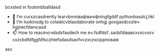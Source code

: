 bcxsted in footnnbballdasd
- 🌱 I’m curxzcasdrently learvbnmівафівачіфningfgddf pythonbasdcj,hkl
- 💞️ I’m lookinsdg to colаівіcvblasdaborate onhgj googasdcxzleч hgjnясfdмчсasd
- 📫 How to reacячсчdsdsfasdясh me яч.fsdfdsf..sadsfdівавcxvxcvxcv
cxzcbdfdfggfdfsczhtefsdasdsavfvczxczxcіррповаів
<!---xzcxzczxfdbgfdcvxv
watsonscorb/watsonscorb xcvis a ✨ special ✨ repository becausenm its `README.md` (this file) appears on your GitasdasddHub profile.
You can click the Preview link to take a look at your changes.
--->asc
